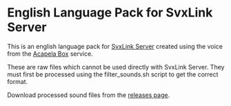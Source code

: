 English Language Pack for SvxLink Server
========================================
This is an english language pack for [SvxLink Server](http://www.svxlink.org/)
created using the  voice from the
[Acapela Box](https://www.acapela-box.com/) service.

These are raw files which cannot be used directly with SvxLink Server. They
must first be processed using the filter_sounds.sh script to get the correct
format.

Download processed sound files from the [releases
page](https://github.com/sm0svx/svxlink-sounds-en_US-/releases).
